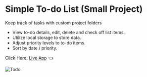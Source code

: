 # Simple To-do List (Small Project)

Keep track of tasks with custom project folders

- View to-do details, edit, delete and check off list items.
- Utilize local storage to store data.
- Adjust priority levels to to-do items.
- Sort by date / priority.

Click Here: [Live App](https://swhag.github.io/Todo-List-App/) :point_left:

![Todo](https://user-images.githubusercontent.com/109196962/217162446-1ce46e56-55b5-43fe-b531-1d5bb2acc071.png)
